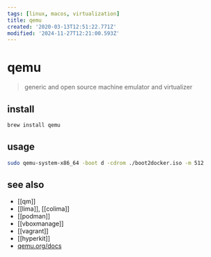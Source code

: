 ```yaml
---
tags: [linux, macos, virtualization]
title: qemu
created: '2020-03-13T12:51:22.771Z'
modified: '2024-11-27T12:21:00.593Z'
---
```


# qemu

> generic and open source machine emulator and virtualizer

## install

```sh
brew install qemu
```

## usage

```sh
sudo qemu-system-x86_64 -boot d -cdrom ./boot2docker.iso -m 512
```

## see also

- [[qm]]
- [[lima]], [[colima]]
- [[podman]]
- [[vboxmanage]]
- [[vagrant]]
- [[hyperkit]]
- [qemu.org/docs](https://www.qemu.org/docs/master/system/index.html)
